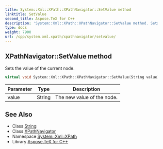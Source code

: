 ```yaml
---
title: System::Xml::XPath::XPathNavigator::SetValue method
linktitle: SetValue
second_title: Aspose.TeX for C++
description: 'System::Xml::XPath::XPathNavigator::SetValue method. Sets the value of the current node in C++.'
type: docs
weight: 7900
url: /cpp/system.xml.xpath/xpathnavigator/setvalue/
---
```

## XPathNavigator::SetValue method


Sets the value of the current node.

```cpp
virtual void System::Xml::XPath::XPathNavigator::SetValue(String value)
```


| Parameter | Type | Description |
| --- | --- | --- |
| value | String | The new value of the node. |

## See Also

* Class [String](../../../system/string/)
* Class [XPathNavigator](../)
* Namespace [System::Xml::XPath](../../)
* Library [Aspose.TeX for C++](../../../)

